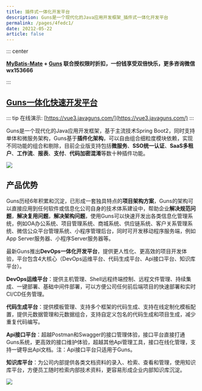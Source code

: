 ```yaml
---
title: 插件式一体化开发平台
description: Guns是一个现代化的Java应用开发框架_插件式一体化开发平台
permalink: /pages/4fedc1/
date: 20212-05-22
article: false
---
```


::: center

**[MyBatis-Mate](https://baomidou.com/pages/1864e1) + [Guns](https://javaguns.com/enterprise) 联合授权限时折扣，一份钱享受双倍快乐，更多咨询微信 wx153666**

:::

## [Guns一体化快速开发平台](https://javaguns.com/enterprise)

::: tip
在线演示: [https://vue3.javaguns.com/](https://vue3.javaguns.com/)
:::

Guns是一个现代化的Java应用开发框架，基于主流技术Spring Boot2，同时支持单体和微服务架构，Guns基于**插件化架构**，可以自由组合细粒度模块依赖，实现不同功能的组合和剔除，目前企业版支持包括**微服务**、**SSO统一认证**、**SaaS多租户**、**工作流**、**报表**、**支付**、**代码加密混淆**等数十种插件功能。

![](https://last.javaguns.com/pics/30b79056.png)

## 产品优势

Guns历经6年积累和沉淀，已形成一套独具特点的**项目架构方案**，Guns的架构可以直接应用到任何软件或信息化公司自身的技术体系建设中，帮助企业**解决规范问题**，**解决复用问题**，**解决架构问题**，使用Guns可以快速开发出各类信息化管理系统，例如OA办公系统、项目管理系统、商城系统、供应链系统、客户关系管理系统、微信公众平台管理系统、小程序管理后台，同时可开发移动程序服务端，例如App Server服务器、小程序Server服务器等。

最新Guns推出**DevOps一体化开发平台**，提供更人性化、更高效的项目开发体验，平台包含4大核心（DevOps运维平台、代码生成平台、Api接口平台、知识库平台）。

**DevOps运维平台**：提供主机管理、Shell远程终端控制、远程文件管理、持续集成、一键部署、基础中间件部署，可以方便公司任何前后端项目的快速部署和实时CI/CD任务管理。

**代码生成平台**：提供模板管理、支持多个框架的代码生成、支持在线定制化模板配置，提供元数据管理和元数据组合，支持自定义包名的代码生成和项目生成，减少重复代码编写。

**Api接口平台**：超越Postman和Swagger的接口管理体验，接口平台直接打通Guns系统，更高效的接口维护体验，超越其他Api管理工具，接口在线化管理，支持一键导出Api文档。注：Api接口平台只适用于Guns。

**知识库平台**：为公司内部提供各类文档资料的录入、检索、查看和管理，使用知识库平台，方便员工随时检索内部技术资料，更容易形成企业内部知识库沉淀。

![](https://last.javaguns.com/pics/9bed396c.png)
